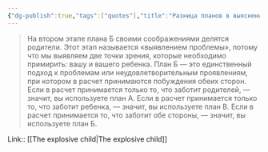 ```yaml
---
{"dg-publish":true,"tags":["quotes"],"title":"Разница планов в выяснение двух точек зрения","date":"2022-08-26T21:58:42+03:00","modified_at":"2022-09-05T18:10:37+03:00","permalink":"/quotes/202208262158/","dgHomeLink":false,"dgPassFrontmatter":true}
---
```



> На втором этапе плана Б своими соображениями делятся родители. Этот этап называется «выявлением проблемы», потому что мы выявляем две точки зрения, которые необходимо примирить: вашу и вашего ребенка. План Б — это единственный подход к проблемам или неудовлетворительным проявлениям, при котором в расчет принимаются побуждения обеих сторон. Если в расчет принимается только то, что заботит родителей, — значит, вы используете план А. Если в расчет принимается только то, что заботит ребенка, — значит, вы используете план В. Если в расчет принимается то, что заботит обе стороны, — значит, вы используете план Б.

Link:: [[The explosive child|The explosive child]]
